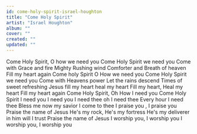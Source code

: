 ```yaml
---
id: come-holy-spirit-israel-houghton
title: "Come Holy Spirit"
artist: "Israel Houghton"
album: ""
cover: ""
created: ""
updated: ""
---
```


Come Holy Spirit, O how we need you
Come Holy Spirit we need you
Come with Grace and fire
Mighty Rushing wind
Comforter and Breath of heaven
Fill my heart again
Come holy Spirit O How we need you
Come Holy Spirit we need you
Come with Heavens power
Let the rains descend
Times of sweet refreshing
Jesus fill my heart heal my heart
Fill my heart, Heal my heart
Fill my heart again
Come Holy Spirit, Oh How I need you
Come Holy Spirit I need you
I need you
I need thee oh I need thee
Every hour I need thee
Bless me now my savior
I come to thee
I praise you , I praise you
Praise the name of Jesus
He's my rock, He's my fortress
He's my deliverer in him will I trust
Praise the name of Jesus
I worship you, I worship you
I worship you, I worship you